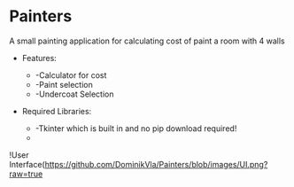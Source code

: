 # Painters
A small painting application for calculating cost of paint a room with 4 walls
* Features:
  * -Calculator for cost
  * -Paint selection
  * -Undercoat Selection

* Required Libraries:
  * -Tkinter which is built in and no pip download required!
  * 
!User Interface(https://github.com/DominikVla/Painters/blob/images/UI.png?raw=true
